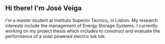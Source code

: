 ## Hi there! I'm José Veiga
I'm a master student at Instituto Superior Tecnico, in Lisbon. 
My research interests include the management of Energy Storage Systems.
I currently working on my project thesis which includes to construct and evaluate the performance of a solar powered electric tuk tuk.

  

